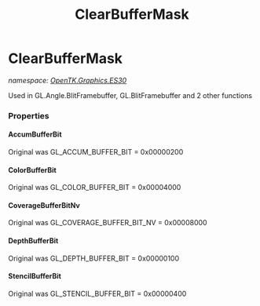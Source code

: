 ﻿---
title: ClearBufferMask
---

# ClearBufferMask
_namespace: [OpenTK.Graphics.ES30](N-OpenTK.Graphics.ES30.html)_

Used in GL.Angle.BlitFramebuffer, GL.BlitFramebuffer and 2 other functions



### Properties

#### AccumBufferBit
Original was GL_ACCUM_BUFFER_BIT = 0x00000200
#### ColorBufferBit
Original was GL_COLOR_BUFFER_BIT = 0x00004000
#### CoverageBufferBitNv
Original was GL_COVERAGE_BUFFER_BIT_NV = 0x00008000
#### DepthBufferBit
Original was GL_DEPTH_BUFFER_BIT = 0x00000100
#### StencilBufferBit
Original was GL_STENCIL_BUFFER_BIT = 0x00000400

